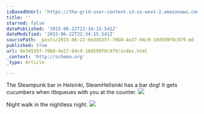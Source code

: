 ```yaml
---
isBasedOnUrl: 'https://the-grid-user-content.s3-us-west-2.amazonaws.com/a2f3e0ae-d98e-4888-a5d9-db08308d9c2b.jpg'
title: ''
starred: false
datePublished: '2015-06-22T22:34:15.541Z'
dateModified: '2015-06-22T22:34:15.541Z'
sourcePath: _posts/2015-06-22-9e34535f-70b8-4e27-94c9-18d599f8c979.md
published: true
url: 9e34535f-70b8-4e27-94c9-18d599f8c979/index.html
_context: 'http://schema.org'
_type: Article

---
```

The Steampunk bar in Helsinki, SteamHellsinki has a bar dog! It gets cucumbers when itbqueues with you at the counter.
![](https://the-grid-user-content.s3-us-west-2.amazonaws.com/a2f3e0ae-d98e-4888-a5d9-db08308d9c2b.jpg)

Night walk in the nightless night.
![](https://the-grid-user-content.s3-us-west-2.amazonaws.com/c66325b8-36a8-49ab-aa09-64c392fa8841.jpg)